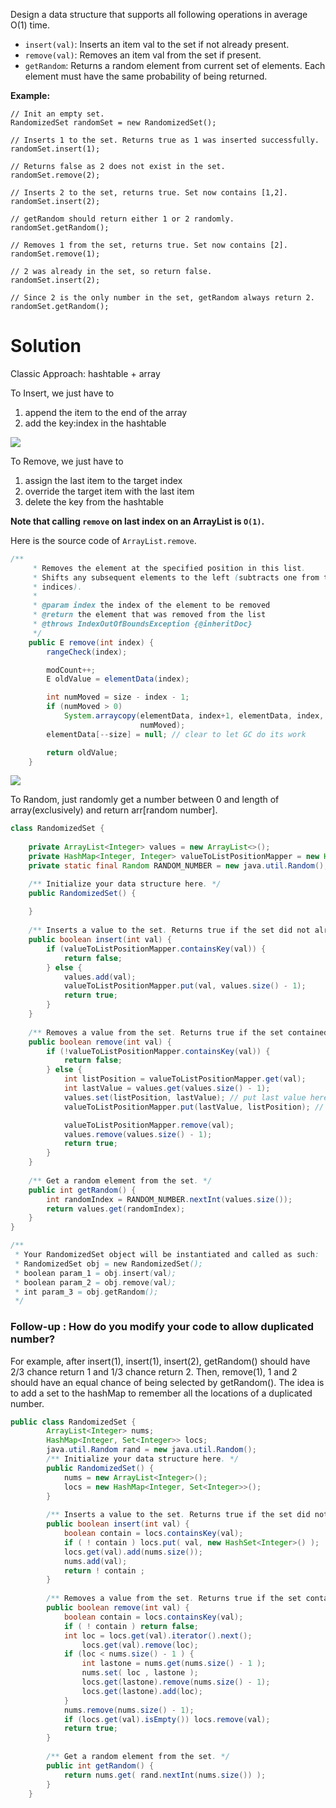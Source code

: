 Design a data structure that supports all following operations in average O(1) time.

* `insert(val)`: Inserts an item val to the set if not already present.
* `remove(val)`: Removes an item val from the set if present.
* `getRandom`: Returns a random element from current set of elements. Each element must have the same probability of being returned.

__Example:__

```
// Init an empty set.
RandomizedSet randomSet = new RandomizedSet();

// Inserts 1 to the set. Returns true as 1 was inserted successfully.
randomSet.insert(1);

// Returns false as 2 does not exist in the set.
randomSet.remove(2);

// Inserts 2 to the set, returns true. Set now contains [1,2].
randomSet.insert(2);

// getRandom should return either 1 or 2 randomly.
randomSet.getRandom();

// Removes 1 from the set, returns true. Set now contains [2].
randomSet.remove(1);

// 2 was already in the set, so return false.
randomSet.insert(2);

// Since 2 is the only number in the set, getRandom always return 2.
randomSet.getRandom();
```

# Solution

Classic Approach: hashtable + array

To Insert, we just have to

1. append the item to the end of the array    
2. add the key:index in the hashtable    

<img src="https://assets.leetcode.com/users/calvinchankf/image_1550985158.png">

To Remove, we just have to

1. assign the last item to the target index  
2. override the target item with the last item  
3. delete the key from the hashtable  

__Note that calling `remove` on last index on an ArrayList is  `O(1)`.__

Here is the source code of `ArrayList.remove`.
```java
/**
     * Removes the element at the specified position in this list.
     * Shifts any subsequent elements to the left (subtracts one from their
     * indices).
     *
     * @param index the index of the element to be removed
     * @return the element that was removed from the list
     * @throws IndexOutOfBoundsException {@inheritDoc}
     */
    public E remove(int index) {
        rangeCheck(index);

        modCount++;
        E oldValue = elementData(index);

        int numMoved = size - index - 1;
        if (numMoved > 0)
            System.arraycopy(elementData, index+1, elementData, index,
                             numMoved);
        elementData[--size] = null; // clear to let GC do its work

        return oldValue;
    }
````

<img src="https://assets.leetcode.com/users/calvinchankf/image_1550985430.png">

To Random, just randomly get a number between 0 and length of array(exclusively) and return arr[random number].

```java
class RandomizedSet {
    
    private ArrayList<Integer> values = new ArrayList<>();
    private HashMap<Integer, Integer> valueToListPositionMapper = new HashMap<>();
    private static final Random RANDOM_NUMBER = new java.util.Random();

    /** Initialize your data structure here. */
    public RandomizedSet() {
        
    }
    
    /** Inserts a value to the set. Returns true if the set did not already contain the specified element. */
    public boolean insert(int val) {
        if (valueToListPositionMapper.containsKey(val)) {
            return false;
        } else {
            values.add(val);
            valueToListPositionMapper.put(val, values.size() - 1);
            return true;
        }
    }
    
    /** Removes a value from the set. Returns true if the set contained the specified element. */
    public boolean remove(int val) {
        if (!valueToListPositionMapper.containsKey(val)) {
            return false;
        } else {
            int listPosition = valueToListPositionMapper.get(val);
            int lastValue = values.get(values.size() - 1);
            values.set(listPosition, lastValue); // put last value here
            valueToListPositionMapper.put(lastValue, listPosition); // update lastValue position

            valueToListPositionMapper.remove(val);
            values.remove(values.size() - 1);
            return true;
        }
    }
    
    /** Get a random element from the set. */
    public int getRandom() {
        int randomIndex = RANDOM_NUMBER.nextInt(values.size());
        return values.get(randomIndex);
    }
}

/**
 * Your RandomizedSet object will be instantiated and called as such:
 * RandomizedSet obj = new RandomizedSet();
 * boolean param_1 = obj.insert(val);
 * boolean param_2 = obj.remove(val);
 * int param_3 = obj.getRandom();
 */
 ```
 
### Follow-up : How do you modify your code to allow duplicated number?

For example, after insert(1), insert(1), insert(2), getRandom() should have 2/3 chance return 1 and 1/3 chance return 2. Then, remove(1), 1 and 2 should have an equal chance of being selected by getRandom(). The idea is to add a set to the hashMap to remember all the locations of a duplicated number.

```java
public class RandomizedSet {
	    ArrayList<Integer> nums;
	    HashMap<Integer, Set<Integer>> locs;
	    java.util.Random rand = new java.util.Random();
	    /** Initialize your data structure here. */
	    public RandomizedSet() {
	        nums = new ArrayList<Integer>();
	        locs = new HashMap<Integer, Set<Integer>>();
	    }
	    
	    /** Inserts a value to the set. Returns true if the set did not already contain the specified element. */
	    public boolean insert(int val) {
	        boolean contain = locs.containsKey(val);
	        if ( ! contain ) locs.put( val, new HashSet<Integer>() ); 
	        locs.get(val).add(nums.size());        
	        nums.add(val);
	        return ! contain ;
	    }
	    
	    /** Removes a value from the set. Returns true if the set contained the specified element. */
	    public boolean remove(int val) {
	        boolean contain = locs.containsKey(val);
	        if ( ! contain ) return false;
	        int loc = locs.get(val).iterator().next();
                locs.get(val).remove(loc);
	        if (loc < nums.size() - 1 ) {
	            int lastone = nums.get(nums.size() - 1 );
	            nums.set( loc , lastone );
	            locs.get(lastone).remove(nums.size() - 1);
	            locs.get(lastone).add(loc);
	        }
	        nums.remove(nums.size() - 1);
	        if (locs.get(val).isEmpty()) locs.remove(val);
	        return true;
	    }
	    
	    /** Get a random element from the set. */
	    public int getRandom() {
	        return nums.get( rand.nextInt(nums.size()) );
	    }
	}
```  
